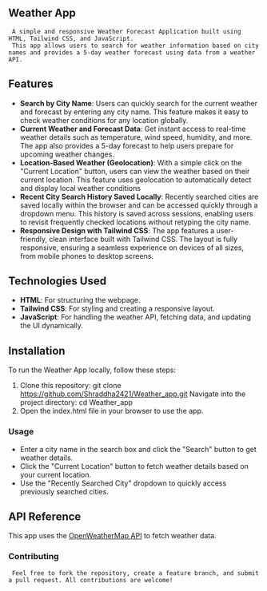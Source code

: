 ## **Weather App**
     A simple and responsive Weather Forecast Application built using HTML, Tailwind CSS, and JavaScript. 
     This app allows users to search for weather information based on city names and provides a 5-day weather forecast using data from a weather API.
## **Features**
- **Search by City Name**: Users can quickly search for the current weather and forecast by entering any city name.
    This feature makes it easy to check weather conditions for any location globally.
- **Current Weather and Forecast Data**: Get instant access to real-time weather details such as temperature, wind speed, humidity, and more.
    The app also provides a 5-day forecast to help users prepare for upcoming weather changes.
- **Location-Based Weather (Geolocation)**: With a simple click on the "Current Location" button, users can view the weather based on their current location.
    This feature uses geolocation to automatically detect and display local weather conditions
- **Recent City Search History Saved Locally**: Recently searched cities are saved locally within the browser and can be accessed quickly through a dropdown menu. 
    This history is saved across sessions, enabling users to revisit frequently checked locations without retyping the city name.
- **Responsive Design with Tailwind CSS**: The app features a user-friendly, clean interface built with Tailwind CSS. The layout is fully responsive, 
    ensuring a seamless experience on devices of all sizes, from mobile phones to desktop screens.
## **Technologies Used**
- **HTML**: For structuring the webpage.
- **Tailwind CSS**: For styling and creating a responsive layout.
- **JavaScript**: For handling the weather API, fetching data, and updating the UI dynamically.
## **Installation**
  To run the Weather App locally, follow these steps:
 1. Clone this repository:
    git clone https://github.com/Shraddha2421/Weather_app.git
    Navigate into the project directory:
    cd Weather_app
 2. Open the index.html file in your browser to use the app.
### **Usage**
- Enter a city name in the search box and click the "Search" button to get weather details.
- Click the "Current Location" button to fetch weather details based on your current location.
- Use the "Recently Searched City" dropdown to quickly access previously searched cities.
## **API Reference**
This app uses the [OpenWeatherMap API](https://openweathermap.org/) to fetch weather data. 
### **Contributing**
     Feel free to fork the repository, create a feature branch, and submit a pull request. All contributions are welcome!
